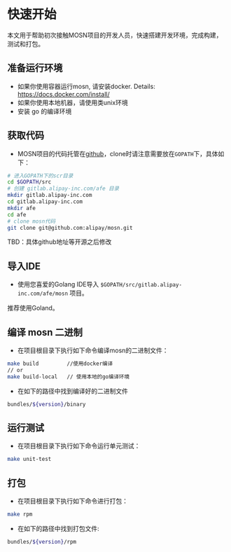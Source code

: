 # 快速开始

本文用于帮助初次接触MOSN项目的开发人员，快速搭建开发环境，完成构建，测试和打包。

## 准备运行环境

+ 如果你使用容器运行mosn, 请安装docker. Details: https://docs.docker.com/install/
+ 如果你使用本地机器，请使用类unix环境
+ 安装 go 的编译环境 

## 获取代码

+ MOSN项目的代码托管在[github](https://github.com/alipay/mosn)，clone时请注意需要放在`GOPATH`下，具体如下：

```bash
# 进入GOPATH下的scr目录
cd $GOPATH/src
# 创建 gitlab.alipay-inc.com/afe 目录
mkdir gitlab.alipay-inc.com
cd gitlab.alipay-inc.com
mkdir afe
cd afe
# clone mosn代码
git clone git@github.com:alipay/mosn.git
```

TBD：具体github地址等开源之后修改

## 导入IDE

+ 使用您喜爱的Golang IDE导入 `$GOPATH/src/gitlab.alipay-inc.com/afe/mosn` 项目。

推荐使用Goland。

## 编译 mosn 二进制

+ 在项目根目录下执行如下命令编译mosn的二进制文件：

```bash
make build         //使用docker编译
// or
make build-local   // 使用本地的go编译环境
```

+  在如下的路径中找到编译好的二进制文件

```bash
bundles/${version}/binary
```


## 运行测试

+ 在项目根目录下执行如下命令运行单元测试：

```bash
make unit-test
```

## 打包

+ 在项目根目录下执行如下命令进行打包：

```bash
make rpm
```

+ 在如下的路径中找到打包文件:

```bash
bundles/${version}/rpm
```
